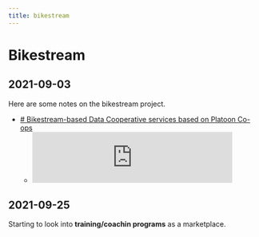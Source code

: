 ```yaml
---
title: bikestream
---
```


# Bikestream
## 2021-09-03
Here are some notes on the bikestream project.

- [# Bikestream-based Data Cooperative services based on Platoon Co-ops](https://anchor.fm/philomath-ledgerback/episodes/Charles-Adjovu-on-Bikestream-based-Data-Cooperative-services-based-on-Platoon-Co-ops-e16t49e)
	- <iframe src="https://anchor.fm/philomath-ledgerback/embed/episodes/Charles-Adjovu-on-Bikestream-based-Data-Cooperative-services-based-on-Platoon-Co-ops-e16t49e" height="102px" width="400px" frameborder="0" scrolling="no"></iframe>

## 2021-09-25

Starting to look into **training/coachin programs** as a marketplace.




